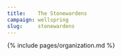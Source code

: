 ```yaml
---
title:    The Stonewardens
campaign: wellspring
slug:     stonewardens
---
```


{% include pages/organization.md %}
